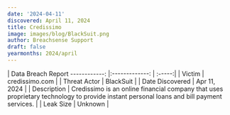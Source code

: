 ```yaml
---
date: '2024-04-11'
discovered: April 11, 2024
title: Credissimo
image: images/blog/BlackSuit.png
author: Breachsense Support
draft: false
yearmonths: 2024/april
---
```



| Data Breach Report
------------:     |:-------------:    | :-----:|
| Victim      | credissimo.com      | 
| Threat Actor      | BlackSuit      | 
| Date Discovered      | Apr 11, 2024      | 
| Description      | Credissimo is an online financial company that uses proprietary technology to provide instant personal loans and bill payment services.      | 
| Leak Size      | Unknown      | 

